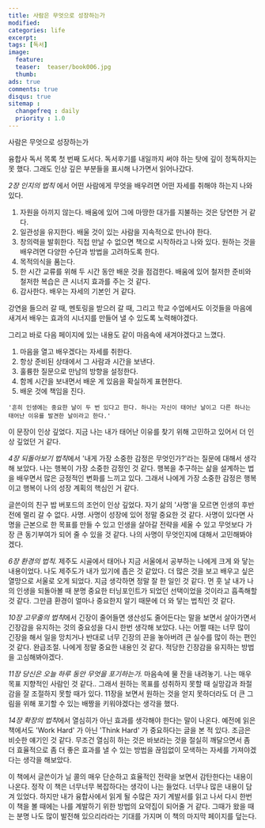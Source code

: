 ```yaml
---
title: 사람은 무엇으로 성장하는가
modified:
categories: life
excerpt:
tags: [독서]
image:
  feature:
  teaser:  teaser/book006.jpg
  thumb:
ads: true
comments: true
disqus: true
sitemap :
  changefreq : daily
  priority : 1.0
---
```


사람은 무엇으로 성장하는가

 

융합사 독서 목록 첫 번째 도서다. 독서후기를 내일까지 써야 하는 탓에 깊이 정독하지는 못 했다. 그래도 인상 깊은 부분들을 표시해 나가면서 읽어나갔다.

 

*2장 인지의 법칙* 에서 어떤 사람에게 무엇을 배우려면 어떤 자세를 취해야 하는지 나와있다.  
1. 자원을 아끼지 않는다. 배움에 있어 그에 마땅한 대가를 지불하는 것은 당연한 거 같다. 
2. 일관성을 유지한다. 배울 것이 있는 사람을 지속적으로 만나야 한다. 
3. 창의력을 발휘한다. 직접 만날 수 없으면 책으로 시작하라고 나와 있다. 원하는 것을 배우려면 다양한 수단과 방법을 고려하도록 한다. 
4. 목적의식을 품는다. 
5. 한 시간 교류를 위해 두 시간 동안 배운 것을 점검한다. 배움에 있어 철저한 준비와 철저한 복습은 큰 시너지 효과를 주는 것 같다. 
6. 감사한다. 배우는 자세의 기본인 거 같다.

강연을 들으러 갈 때, 멘토링을 받으러 갈 때, 그리고 학교 수업에서도 이것들을 마음에 새겨서 배우는 효과의 시너지를 만들어 낼 수 있도록 노력해야겠다. 

그리고 바로 다음 페이지에 있는 내용도 같이 마음속에 새겨야겠다고 느꼈다.

1. 마음을 열고 배우겠다는 자세를 취한다. 
2. 항상 준비된 상태에서 그 사람과 시간을 보낸다. 
3. 훌륭한 질문으로 만남의 방향을 설정한다. 
4. 함께 시간을 보내면서 배운 게 있음을 확실하게 표현한다. 
5. 배운 것에 책임을 진다.

 
```
'흔히 인생에는 중요한 날이 두 번 있다고 한다. 하나는 자신이 태어난 날이고 다른 하나는 태어난 이유를 발견한 날이라고 한다.'
```
이 문장이 인상 깊었다. 지금 나는 내가 태어난 이유를 찾기 위해 고민하고 있어서 더 인상 깊었던 거 같다.

*4장 되돌아보기 법칙*에서 '내게 가장 소중한 감정은 무엇인가?'라는 질문에 대해서 생각해 보았다. 나는 행복이 가장 소중한 감정인 것 같다. 행복을 추구하는 삶을 설계하는 법을 배우면서 많은 긍정적인 변화를 느끼고 있다. 그래서 나에게 가장 소중한 감정은 행복이고 행복이 나의 성장 계획의 핵심인 거 같다.

글쓴이의 친구 밥 버포드의 조언이 인상 깊었다. 자기 삶의 '사명'을 모르면 인생의 후반전에 멀리 갈 수 없다. 사명. 사명이 성장에 있어 정말 중요한 것 같다. 사명이 있다면 사명을 근본으로 한 목표를 만들 수 있고 인생을 살아갈 전략을 세울 수 있고 무엇보다 가장 큰 동기부여가 되어 줄 수 있을 것 같다. 나의 사명이 무엇인지에 대해서 고민해봐야겠다.

*6장 환경의 법칙.* 제주도 시골에서 태어나 지금 서울에서 공부하는 나에게 크게 와 닿는 내용이었다. 나도 제주도가 내가 있기에 좁은 것 같았다. 더 많은 것을 보고 배우고 싶은 열망으로 서울로 오게 되었다. 지금 생각하면 정말 잘 한 일인 것 같다. 먼 훗 날 내가 나의 인생을 되돌아볼 때 분명 중요한 터닝포인트가 되었던 선택이었을 것이라고 흡족해할 것 같다. 그만큼 환경이 얼마나 중요한지 알기 때문에 더 와 닿는 법칙인 것 같다.

*10장 고무줄의 법칙*에서 긴장이 줄어들면 생산성도 줄어든다는 말을 보면서 살아가면서 긴장감을 유지하는 것의 중요성을 다시 한번 생각해 보았다. 나는 어쩔 때는 너무 많이 긴장을 해서 일을 망치거나 반대로 너무 긴장의 끈을 놓아버려 큰 실수를 많이 하는 편인 것 같다. 완급조절. 나에게 정말 중요한 내용인 것 같다. 적당한 긴장감을 유지하는 방법을 고심해봐야겠다.

*11장 당신은 오늘 하루 동안 무엇을 포기하는가.* 마음속에 물 잔을 내려놓기. 나는 매우 목표 지향적인 사람인 것 같다.. 그래서 원하는 목표를 성취하지 못할 때 실망감과 좌절감을 잘 조절하지 못할 때가 있다. 11장을 보면서 원하는 것을 얻지 못하더라도 더 큰 그림을 위해 포기할 수 있는 배짱을 키워야겠다는 생각을 했다.

*14장 확장의 법칙*에서 열심히가 아닌 효과를 생각해야 한다는 말이 나온다. 예전에 읽은 책에서도 'Work Hard' 가 아닌 'Think Hard' 가 중요하다는 글을 본 적 있다. 조금은 비슷한 얘기인 것 같다. 무조건 열심히 하는 것은 바보라는 것을 절실히 깨달으면서 좀 더 효율적으로 좀 더 좋은 효과를 낼 수 있는 방법을 끊임없이 모색하는 자세를 가져야겠다는 생각을 해보았다. 

이 책에서 글쓴이가 닐 콜의 매우 단순하고 효율적인 전략을 보면서 감탄한다는 내용이 나온다. 정작 이 책은 너무너무 복잡하다는 생각이 나는 들었다. 너무나 많은 내용이 담겨 있었다. 하지만 내가 융합사에서 읽게 될 수많은 자기 계발서를 읽고 나서 다시 한번 이 책을 볼 때에는 나를 계발하기 위한 방법의 요약집이 되어줄 거 같다. 그때가 왔을 때는 분명 나도 많이 발전해 있으리라라는 기대를 가지며 이 책의 마지막 페이지를 덮는다.
